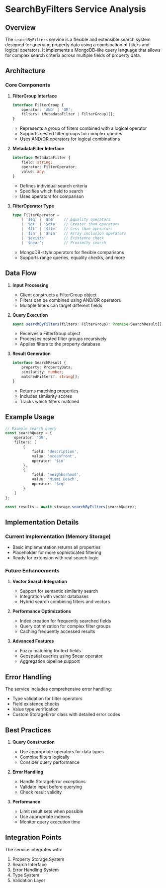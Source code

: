 # SearchByFilters Service Analysis

## Overview

The `searchByFilters` service is a flexible and extensible search system designed for querying property data using a combination of filters and logical operators. It implements a MongoDB-like query language that allows for complex search criteria across multiple fields of property data.

## Architecture

### Core Components

1. **FilterGroup Interface**
   ```typescript
   interface FilterGroup {
       operator: 'AND' | 'OR';
       filters: (MetadataFilter | FilterGroup)[];
   }
   ```
   - Represents a group of filters combined with a logical operator
   - Supports nested filter groups for complex queries
   - Uses AND/OR operators for logical combinations

2. **MetadataFilter Interface**
   ```typescript
   interface MetadataFilter {
       field: string;
       operator: FilterOperator;
       value: any;
   }
   ```
   - Defines individual search criteria
   - Specifies which field to search
   - Uses operators for comparison

3. **FilterOperator Type**
   ```typescript
   type FilterOperator = 
       | '$eq' | '$ne'    // Equality operators
       | '$gt' | '$gte'   // Greater than operators
       | '$lt' | '$lte'   // Less than operators
       | '$in' | '$nin'   // Array inclusion operators
       | '$exists'        // Existence check
       | '$near';         // Proximity search
   ```
   - MongoDB-style operators for flexible comparisons
   - Supports range queries, equality checks, and more

## Data Flow

1. **Input Processing**
   - Client constructs a FilterGroup object
   - Filters can be combined using AND/OR operators
   - Multiple filters can target different fields

2. **Query Execution**
   ```typescript
   async searchByFilters(filters: FilterGroup): Promise<SearchResult[]>
   ```
   - Receives a FilterGroup object
   - Processes nested filter groups recursively
   - Applies filters to the property database

3. **Result Generation**
   ```typescript
   interface SearchResult {
       property: PropertyData;
       similarity: number;
       matchedFilters?: string[];
   }
   ```
   - Returns matching properties
   - Includes similarity scores
   - Tracks which filters matched

## Example Usage

```typescript
// Example search query
const searchQuery = {
    operator: 'OR',
    filters: [
        {
            field: 'description',
            value: 'oceanfront',
            operator: '$in'
        },
        {
            field: 'neighborhood',
            value: 'Miami Beach',
            operator: '$eq'
        }
    ]
};

const results = await storage.searchByFilters(searchQuery);
```

## Implementation Details

### Current Implementation (Memory Storage)
- Basic implementation returns all properties
- Placeholder for more sophisticated filtering
- Ready for extension with real search logic

### Future Enhancements
1. **Vector Search Integration**
   - Support for semantic similarity search
   - Integration with vector databases
   - Hybrid search combining filters and vectors

2. **Performance Optimizations**
   - Index creation for frequently searched fields
   - Query optimization for complex filter groups
   - Caching frequently accessed results

3. **Advanced Features**
   - Fuzzy matching for text fields
   - Geospatial queries using $near operator
   - Aggregation pipeline support

## Error Handling

The service includes comprehensive error handling:
- Type validation for filter operators
- Field existence checks
- Value type verification
- Custom StorageError class with detailed error codes

## Best Practices

1. **Query Construction**
   - Use appropriate operators for data types
   - Combine filters logically
   - Consider query performance

2. **Error Handling**
   - Handle StorageError exceptions
   - Validate input before querying
   - Check result validity

3. **Performance**
   - Limit result sets when possible
   - Use appropriate indexes
   - Monitor query execution time

## Integration Points

The service integrates with:
1. Property Storage System
2. Search Interface
3. Error Handling System
4. Type System
5. Validation Layer
